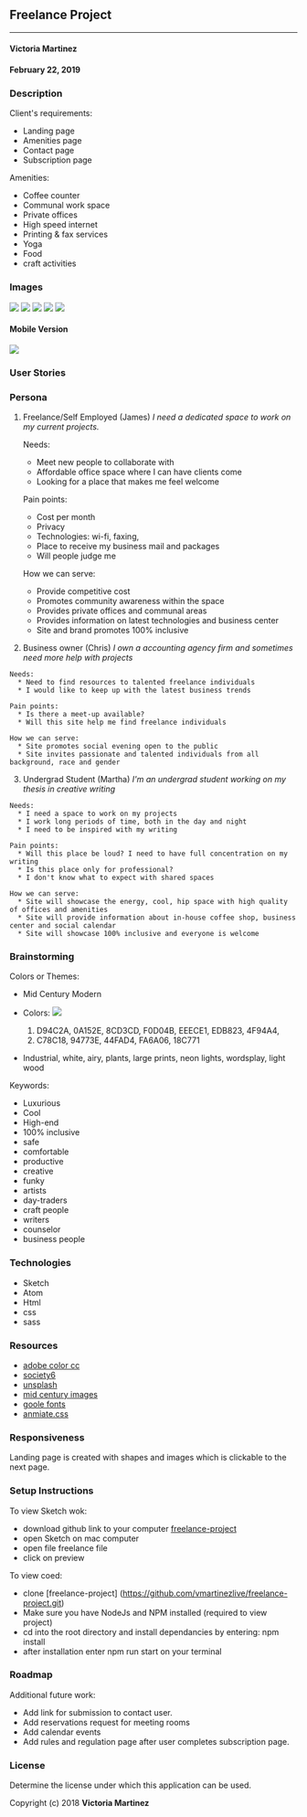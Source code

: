 ## Freelance Project
---

#### Victoria Martinez
#### February 22, 2019

### Description

Client's requirements:
* Landing page
* Amenities page
* Contact page
* Subscription page

Amenities:
* Coffee counter
* Communal work space
* Private offices
* High speed internet
* Printing & fax services
* Yoga
* Food
* craft activities



### Images

![](img/paper-sketch/notes.jpg)
![](img/paper-sketch/first-draws.jpg)
![](img/paper-sketch/landing.jpg)
![](img/paper-sketch/landing-functions.jpg)
![](img/paper-sketch/pages.jpg)

#### Mobile Version

![](img/to-use/complete.png)

### User Stories

### Persona

1. Freelance/Self Employed (James)
  _I need a dedicated space to work on my current projects._

    Needs:
      * Meet new people to collaborate with
      * Affordable office space where I can have clients come
      * Looking for a place that makes me feel welcome

    Pain points:
      * Cost per month
      * Privacy
      * Technologies: wi-fi, faxing,
      * Place to receive my business mail and packages
      * Will people judge me

    How we can serve:
      * Provide competitive cost
      * Promotes community awareness within the space
      * Provides private offices and communal areas
      * Provides information on latest technologies and business center
      * Site and brand promotes 100% inclusive

  2. Business owner (Chris)
    _I own a accounting agency firm and sometimes need more help with projects_

    Needs:
      * Need to find resources to talented freelance individuals
      * I would like to keep up with the latest business trends

    Pain points:
      * Is there a meet-up available?
      * Will this site help me find freelance individuals

    How we can serve:
      * Site promotes social evening open to the public
      * Site invites passionate and talented individuals from all background, race and gender

  3. Undergrad Student (Martha)
    _I'm an undergrad student working on my thesis in creative writing_

    Needs:
      * I need a space to work on my projects
      * I work long periods of time, both in the day and night
      * I need to be inspired with my writing

    Pain points:
      * Will this place be loud? I need to have full concentration on my writing
      * Is this place only for professional?
      * I don't know what to expect with shared spaces

    How we can serve:
      * Site will showcase the energy, cool, hip space with high quality of offices and amenities
      * Site will provide information about in-house coffee shop, business center and social calendar
      * Site will showcase 100% inclusive and everyone is welcome

### Brainstorming
Colors or Themes:
* Mid Century Modern
* Colors:
![](img/paper-sketch/Screen-shot.png)
  1. D94C2A, 0A152E, 8CD3CD, F0D04B, EEECE1, EDB823, 4F94A4,
  2. C78C18, 94773E, 44FAD4, FA6A06, 18C771

* Industrial, white, airy, plants, large prints, neon lights, wordsplay, light wood

Keywords:
* Luxurious
* Cool
* High-end
* 100% inclusive
* safe
* comfortable
* productive
* creative
* funky
* artists
* day-traders
* craft people
* writers
* counselor
* business people


### Technologies  

* Sketch
* Atom
* Html
* css
* sass  

### Resources

* [adobe color cc](https://color.adobe.com)
* [society6](https://society6.com)
* [unsplash](https://unsplash.com)
* [mid century images](https://www.google.com/search?q=google+images+mid+century)
* [goole fonts](https://fonts.google.com/)
* [anmiate.css](https://daneden.github.io/animate.css/)


### Responsiveness

Landing page is created with shapes and images which is clickable to the next page.

### Setup Instructions

To view Sketch wok:
* download github link to your computer [freelance-project](https://github.com/vmartinezlive/freelance-project.git)
* open Sketch on mac computer
* open file freelance file
* click on preview

To view coed:
* clone [freelance-project] (https://github.com/vmartinezlive/freelance-project.git)
* Make sure you have NodeJs and NPM installed (required to view project)
* cd into the root directory and install dependancies by entering: npm install
* after installation enter npm run start on your terminal

### Roadmap

Additional future work:
* Add link for submission to contact user.
* Add reservations request for meeting rooms
* Add calendar events
* Add rules and regulation page after user completes subscription page.

### License

Determine the license under which this application can be used.

Copyright (c) 2018 **Victoria Martinez**
